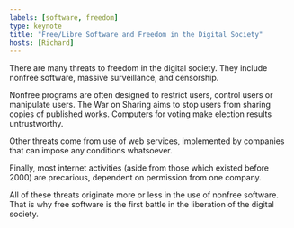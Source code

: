 ```yaml
---
labels: [software, freedom]
type: keynote
title: "Free/Libre Software and Freedom in the Digital Society"
hosts: [Richard]
---
```


There are many threats to freedom in the digital society.  They
include nonfree software, massive surveillance, and censorship.

Nonfree programs are often designed to restrict users, control
users or manipulate users.  The War on Sharing aims to stop users
from sharing copies of published works.  Computers for voting make
election results untrustworthy.

Other threats come from use of web services, implemented by
companies that can impose any conditions whatsoever.

Finally, most internet activities (aside from those which existed
before 2000) are precarious, dependent on permission from one company.

All of these threats originate more or less in the use of nonfree
software.  That is why free software is the first battle in
the liberation of the digital society.

